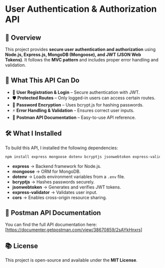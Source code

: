 # User Authentication & Authorization API

## 📌 Overview
This project provides **secure user authentication and authorization** using **Node.js, Express.js, MongoDB (Mongoose), and JWT (JSON Web Tokens)**. It follows the **MVC pattern** and includes proper error handling and validation.

## 🚀 What This API Can Do
- 🔐 **User Registration & Login** – Secure authentication with JWT.
- 🛡️ **Protected Routes** – Only logged-in users can access certain routes.
- 🔑 **Password Encryption** – Uses bcrypt.js for hashing passwords.
- ⚡ **Error Handling & Validation** – Ensures correct user inputs.
- 📖 **Postman API Documentation** – Easy-to-use API reference.

## 🛠 What I Installed
To build this API, I installed the following dependencies:
```sh
npm install express mongoose dotenv bcryptjs jsonwebtoken express-validator cors
```
- **express** → Backend framework for Node.js.
- **mongoose** → ORM for MongoDB.
- **dotenv** → Loads environment variables from a `.env` file.
- **bcryptjs** → Hashes passwords securely.
- **jsonwebtoken** → Generates and verifies JWT tokens.
- **express-validator** → Validates user input.
- **cors** → Enables cross-origin resource sharing.


## 📑 Postman API Documentation
You can find the full API documentation here: [https://documenter.getpostman.com/view/38670859/2sAYkHnxrs]

## 📚 License
This project is open-source and available under the **MIT License**.



